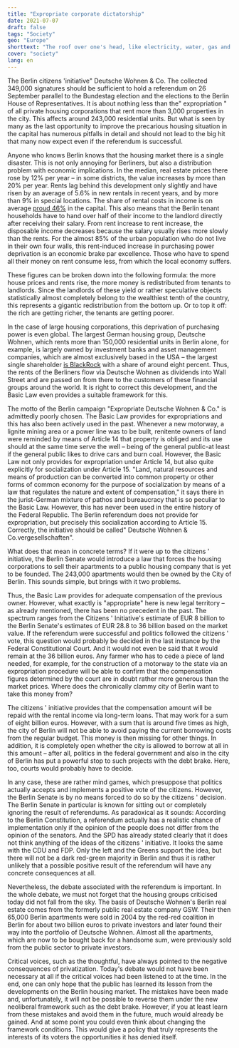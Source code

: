 ```yaml
---
title: "Expropriate corporate dictatorship"
date: 2021-07-07
draft: false
tags: "Society"
geo: "Europe"
shorttext: "The roof over one's head, like electricity, water, gas and food, is a human right and does not belong in the hands of corporations."
cover: "society"
lang: en
---
```


The Berlin citizens 'initiative" Deutsche Wohnen & Co. The collected 349,000 signatures should be sufficient to hold a referendum on 26 September parallel to the Bundestag election and the elections to the Berlin House of Representatives. It is about nothing less than the" expropriation " of all private housing corporations that rent more than 3,000 properties in the city. This affects around 243,000 residential units. But what is seen by many as the last opportunity to improve the precarious housing situation in the capital has numerous pitfalls in detail and should not lead to the big hit that many now expect even if the referendum is successful.

Anyone who knows Berlin knows that the housing market there is a single disaster. This is not only annoying for Berliners, but also a distribution problem with economic implications. In the median, real estate prices there rose by 12% per year – in some districts, the value increases by more than 20% per year. Rents lag behind this development only slightly and have risen by an average of 5.6% in new rentals in recent years, and by more than 9% in special locations. The share of rental costs in income is on average [proud 46%](https://www.tagesspiegel.de/berlin/ansteigende-mietpreise-berliner-geben-46-prozent-des-einkommens-fuer-wohnen-aus/23070316.html "Berliner geben 46 Prozent des Einkommens für Wohnen aus") in the capital. This also means that the Berlin tenant households have to hand over half of their income to the landlord directly after receiving their salary. From rent increase to rent increase, the disposable income decreases because the salary usually rises more slowly than the rents. For the almost 85% of the urban population who do not live in their own four walls, this rent-induced increase in purchasing power deprivation is an economic brake par excellence. Those who have to spend all their money on rent consume less, from which the local economy suffers.

These figures can be broken down into the following formula: the more house prices and rents rise, the more money is redistributed from tenants to landlords. Since the landlords of these yield or rather speculative objects statistically almost completely belong to the wealthiest tenth of the country, this represents a gigantic redistribution from the bottom up. Or to top it off: the rich are getting richer, the tenants are getting poorer.

In the case of large housing corporations, this deprivation of purchasing power is even global. The largest German housing group, Deutsche Wohnen, which rents more than 150,000 residential units in Berlin alone, for example, is largely owned by investment banks and asset management companies, which are almost exclusively based in the USA – the largest single shareholder [is BlackRock](https://ir.deutsche-wohnen.com/websites/dewohnen/German/1400/aktionaersstruktur.html "Aktionärsstruktur") with a share of around eight percent. Thus, the rents of the Berliners flow via Deutsche Wohnen as dividends into Wall Street and are passed on from there to the customers of these financial groups around the world. It is right to correct this development, and the Basic Law even provides a suitable framework for this.

The motto of the Berlin campaign "Expropriate Deutsche Wohnen & Co." is admittedly poorly chosen. The Basic Law provides for expropriations and this has also been actively used in the past. Whenever a new motorway, a lignite mining area or a power line was to be built, renitente owners of land were reminded by means of Article 14 that property is obliged and its use should at the same time serve the well – being of the general public-at least if the general public likes to drive cars and burn coal. However, the Basic Law not only provides for expropriation under Article 14, but also quite explicitly for socialization under Article 15. "Land, natural resources and means of production can be converted into common property or other forms of common economy for the purpose of socialization by means of a law that regulates the nature and extent of compensation," it says there in the jurist-German mixture of pathos and bureaucracy that is so peculiar to the Basic Law. However, this has never been used in the entire history of the Federal Republic. The Berlin referendum does not provide for expropriation, but precisely this socialization according to Article 15. Correctly, the initiative should be called" Deutsche Wohnen & Co.vergesellschaften".

What does that mean in concrete terms? If it were up to the citizens ' initiative, the Berlin Senate would introduce a law that forces the housing corporations to sell their apartments to a public housing company that is yet to be founded. The 243,000 apartments would then be owned by the City of Berlin. This sounds simple, but brings with it two problems.

Thus, the Basic Law provides for adequate compensation of the previous owner. However, what exactly is "appropriate" here is new legal territory – as already mentioned, there has been no precedent in the past. The spectrum ranges from the Citizens ' Initiative's estimate of EUR 8 billion to the Berlin Senate's estimates of EUR 28.8 to 36 billion based on the market value. If the referendum were successful and politics followed the citizens ' vote, this question would probably be decided in the last instance by the Federal Constitutional Court. And it would not even be said that it would remain at the 36 billion euros. Any farmer who has to cede a piece of land needed, for example, for the construction of a motorway to the state via an expropriation procedure will be able to confirm that the compensation figures determined by the court are in doubt rather more generous than the market prices. Where does the chronically clammy city of Berlin want to take this money from?

The citizens ' initiative provides that the compensation amount will be repaid with the rental income via long-term loans. That may work for a sum of eight billion euros. However, with a sum that is around five times as high, the city of Berlin will not be able to avoid paying the current borrowing costs from the regular budget. This money is then missing for other things. In addition, it is completely open whether the city is allowed to borrow at all in this amount – after all, politics in the federal government and also in the city of Berlin has put a powerful stop to such projects with the debt brake. Here, too, courts would probably have to decide.

In any case, these are rather mind games, which presuppose that politics actually accepts and implements a positive vote of the citizens. However, the Berlin Senate is by no means forced to do so by the citizens ' decision. The Berlin Senate in particular is known for sitting out or completely ignoring the result of referendums. As paradoxical as it sounds: According to the Berlin Constitution, a referendum actually has a realistic chance of implementation only if the opinion of the people does not differ from the opinion of the senators. And the SPD has already stated clearly that it does not think anything of the ideas of the citizens ' initiative. It looks the same with the CDU and FDP. Only the left and the Greens support the idea, but there will not be a dark red-green majority in Berlin and thus it is rather unlikely that a possible positive result of the referendum will have any concrete consequences at all.

Nevertheless, the debate associated with the referendum is important. In the whole debate, we must not forget that the housing groups criticised today did not fall from the sky. The basis of Deutsche Wohnen's Berlin real estate comes from the formerly public real estate company GSW. Their then 65,000 Berlin apartments were sold in 2004 by the red-red coalition in Berlin for about two billion euros to private investors and later found their way into the portfolio of Deutsche Wohnen. Almost all the apartments, which are now to be bought back for a handsome sum, were previously sold from the public sector to private investors.

Critical voices, such as the thoughtful, have always pointed to the negative consequences of privatization. Today's debate would not have been necessary at all if the critical voices had been listened to at the time. In the end, one can only hope that the public has learned its lesson from the developments on the Berlin housing market. The mistakes have been made and, unfortunately, it will not be possible to reverse them under the new neoliberal framework such as the debt brake. However, if you at least learn from these mistakes and avoid them in the future, much would already be gained. And at some point you could even think about changing the framework conditions. This would give a policy that truly represents the interests of its voters the opportunities it has denied itself.

